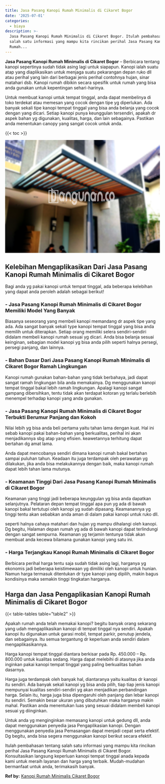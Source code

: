 ```yaml
---
title: Jasa Pasang Kanopi Rumah Minimalis di Cikaret Bogor
date: '2025-07-01'
categories:
  - biaya
description: >-
  Jasa Pasang Kanopi Rumah Minimalis di Cikaret Bogor. Itulah pembahasan tentang
  salah satu informasi yang mampu kita rincikan perihal Jasa Pasang Kanopi
  Rumah...
---
```


**Jasa Pasang Kanopi Rumah Minimalis di Cikaret Bogor** – Berbicara tentang kanopi sepertinya sudah tidak asing lagi untuk siapapun. Kanopi ialah suatu atap yang diaplikasikan untuk menjaga suatu pekarangan depan ruko dll atau perihal yang lain dari berbagai jenis perihal contohnya hujan, sinar matahari dsb. Kanopi rumah dibikin secara spesifik untuk rumah yang bisa anda gunakan untuk kepentingan sehari-harinya.

Untuk membuat kanopi untuk tempat tinggal, anda dapat membelinya di toko terdekat atau memesan yang cocok dengan tipe yg diperlukan. Ada banyak sekali tipe kanopi tempat tinggal yang bisa anda belanja yang cocok dengan yang dicari. Setiap kanopi punya keunggulan tersendiri, apakah dr aspek bahan yg digunakan, kualitas, harga, dan lain sebagainya. Pastikan anda menentukan canopy yang sangat cocok untuk anda.

{{< toc >}}

![Jasa Pasang Kanopi Rumah Minimalis di Cikaret Bogor](/images/harga-kanopi-minimalis-54.png)

## Kelebihan Mengaplikasikan Dari Jasa Pasang Kanopi Rumah Minimalis di Cikaret Bogor

Bagi anda yg pakai kanopi untuk tempat tinggal, ada beberapa kelebihan yang dapat anda peroleh adalah sebagai berikut!

### \- Jasa Pasang Kanopi Rumah Minimalis di Cikaret Bogor Memiliki Model Yang Banyak

Biasanya seseorang yang membeli kanopi memandang dr aspek tipe yang ada. Ada sangat banyak sekali type kanopi tempat tinggal yang bisa anda memilih untuk diterapkan. Setiap orang memiliki selera sendiri-sendiri didalam membeli kanopi rumah sesuai yg dicari. Anda bisa belanja sesuai keinginan, sebagian model kanopi yg bisa anda pilih seperti halnya persegi, persegi panjang, dan lainnya.

### \- Bahan Dasar Dari Jasa Pasang Kanopi Rumah Minimalis di Cikaret Bogor Ramah Lingkungan

Kanopi rumah gunakan bahan-bahan yang tidak berbahaya, jadi dapat sangat ramah lingkungan bila anda memakainya. Dg menggunakan kanopi tempat tinggal bakal lebih ramah lingkungan. Apalagi kanopi sangat gampang dibersihkan, tentu tidak akan terdapat kotoran yg terlalu berlebih menempel terhadap kanopi yang anda gunakan.

### \- Jasa Pasang Kanopi Rumah Minimalis di Cikaret Bogor Terbukti Berumur Panjang dan Kokoh

Nilai lebih yg bisa anda beli pertama yaitu tahan lama dengan kuat. Hal ini sebab kanopi pakai bahan-bahan yang berkualitas, perihal ini akan menjadikannya sbg atap yang efisien. keawetannya terhitung dapat bertahan dg amat lama.

Anda dapat mencobanya sendiri dimana kanopi rumah bakal bertahan sampai puluhan tahun. Keadaan itu juga terdampak oleh perawatan yg dilakukan, jika anda bisa melakukannya dengan baik, maka kanopi rumah dapat lebih tahan lama mutunya.

### \- Keamanan Tinggi Dari Jasa Pasang Kanopi Rumah Minimalis di Cikaret Bogor

Keamanan yang tinggi jadi beberapa keunggulan yg bisa anda dapatkan selanjutnya. Pelataran depan tempat tinggal apa pun yg ada di bawah kanopi bakal tertutupi oleh kanopi yg sudah dipasang. Keamanannya yg tinggi tentu akan sebabkan anda aman di dalam pakai kanopi untuk ruko dll.

seperti halnya cahaya matahari dan hujan yg mampu dihalangi oleh kanopi. Dg begitu, Halaman depan rumah yg ada di bawah kanopi dapat terlindungi dengan sangat sempurna. Keamanan yg terjamin tentunya tidak akan membuat anda kecewa bilamana gunakan kanopi yang satu ini.

### \- Harga Terjangkau Kanopi Rumah Minimalis di Cikaret Bogor

Berbicara perihal harga tentu saja sudah tidak asing lagi, harganya yg ekonomis jadi beberapa keistimewaan yg dimiliki oleh kanopi untuk hunian. Namun harga termasuk ditentukan dr type kanopi yang dipilih, makin bagus kondisinya maka semakin tinggi tingkatan harganya.

## Harga dan Jasa Pengaplikasian Kanopi Rumah Minimalis di Cikaret Bogor

{{< table-tables table="table2" >}}

Apakah rumah anda telah memakai kanopi? begitu banyak orang sekarang yang udah mengaplikasikan kanopi di tempat tinggal nya sendiri. Apakah kanopi itu digunakan untuk garasi mobil, tempat parkir, penutup jendela, dan sebagainya. Itu semua tergantung dr keperluan anda sendiri dalam mengaplikasikannya.

Harga kanopi tempat tinggal diantara berkisar pada Rp. 450.000 – Rp. 800.000 untuk kualitas sedang. Harga dapat melebihi di atasnya jika anda inginkan pakai kanopi tempat tinggal yang paling berkualitas bahan dasarnya.

Harga juga terdampak oleh banyak hal, diantaranya yaitu kualitas dr kanopi itu sendiri. Ada banyak sekali kanopi yg bisa anda pilih, tiap tiap jenis kanopi mempunyai kualitas sendiri-sendiri yg akan menjadikan perbandingan harga. Selain itu, harga juga bisa dipengaruhi oleh panjang dan lebar kanopi itu sendiri. Semakin besar ukuran yang dibutuhkan maka harganya makin mahal. Pastikan anda menentukan luas yang sesuai didalam membeli kanopi sesuai yg diinginkan.

Untuk anda yg menginginkan memasang kanopi untuk gedung dll, anda dapat menggunakan penyedia jasa Pengaplikasian kanopi. Dengan menggunakan penyedia jasa Pemasangan dapat menjadi cepat serta efektif. Dg begitu, anda bisa segera menggunakan kanopi berikut secara efektif.

Itulah pembahasan tentang salah satu informasi yang mampu kita rincikan perihal Jasa Pasang Kanopi Rumah Minimalis di Cikaret Bogor. Konsultasikan langsung keperluan kanopi tempat tinggal anada kepada kami untuk meraih layanan dan harga yang terbaik. Mudah-mudahan bermanfaat untuk anda, terimakasih banyak.

**Ref by:**  [Kanopi Rumah Minimalis Cikaret Bogor](https://id.wikipedia.org/wiki/Kanopi)
